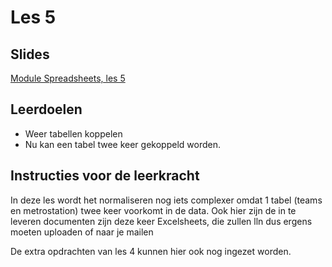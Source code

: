 # Les 5

## Slides

[Module Spreadsheets, les 5](https://slides.com/felienne/python-klas-3-module-1-les-5)

## Leerdoelen

* Weer tabellen koppelen
* Nu kan een tabel twee keer gekoppeld worden.

## Instructies voor de leerkracht

In deze les wordt het normaliseren nog iets complexer omdat 1 tabel \(teams en metrostation\) twee keer voorkomt in de data. Ook hier zijn de in te leveren documenten zijn deze keer Excelsheets, die zullen lln dus ergens moeten uploaden of naar je mailen

De extra opdrachten van les 4 kunnen hier ook nog ingezet worden.

